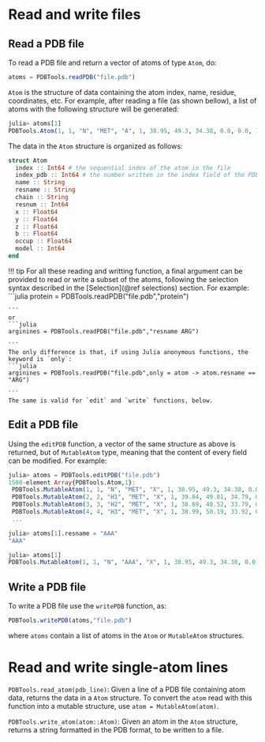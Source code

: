 # Read and write files

## Read a PDB file

To read a PDB file and return a vector of atoms of
type `Atom`, do:
```julia
atoms = PDBTools.readPDB("file.pdb")

```

`Atom` is the structure of data containing the atom index, name,
residue, coordinates, etc. For example, after reading a file (as shown
bellow), a list of atoms with the following structure will be generated:

```julia
julia> atoms[1]
PDBTools.Atom(1, 1, "N", "MET", "A", 1, 38.95, 49.3, 34.38, 0.0, 0.0, 1)

```

The data in the `Atom` structure is organized as follows:
```julia
struct Atom
  index :: Int64 # the sequential index of the atom in the file
  index_pdb :: Int64 # the number written in the index field of the PDB 
  name :: String
  resname :: String
  chain :: String
  resnum :: Int64
  x :: Float64
  y :: Float64
  z :: Float64
  b :: Float64
  occup :: Float64
  model :: Int64
end
```

!!! tip
    For all these reading and writting function, a final argument can be provided
    to read or write a subset of the atoms, following the selection syntax described 
    in the [Selection](@ref selections) section. For example:
    ```julia
    protein = PDBTools.readPDB("file.pdb","protein")

    ```
    or
    ```julia
    arginines = PDBTools.readPDB("file.pdb","resname ARG")

    ```
    The only difference is that, if using Julia anonymous functions, the
    keyword is `only`:
    ```julia
    arginines = PDBTools.readPDB("file.pdb",only = atom -> atom.resname == "ARG")

    ```
    The same is valid for `edit` and `write` functions, below. 
      

## Edit a PDB file

Using the `editPDB` function, a vector of the same structure as above is
returned, but of `MutableAtom` type, meaning that the content of every
field can be modified. For example:
```julia
julia> atoms = PDBTools.editPDB("file.pdb")
1500-element Array{PDBTools.Atom,1}:
 PDBTools.MutableAtom(1, 1, "N", "MET", "X", 1, 38.95, 49.3, 34.38, 0.0, 0.0, 1)
 PDBTools.MutableAtom(2, 2, "H1", "MET", "X", 1, 39.84, 49.01, 34.79, 0.0, 0.0, 1)
 PDBTools.MutableAtom(3, 3, "H2", "MET", "X", 1, 38.69, 48.52, 33.79, 0.0, 0.0, 1)
 PDBTools.MutableAtom(4, 4, "H3", "MET", "X", 1, 38.99, 50.19, 33.92, 0.0, 0.0, 1)
 ...

julia> atoms[1].resname = "AAA"
"AAA"

julia> atoms[1]
PDBTools.MutableAtom(1, 1, "N", "AAA", "X", 1, 38.95, 49.3, 34.38, 0.0, 0.0, 1)

```

## Write a PDB file

To write a PDB file use the `writePDB` function, as:

```julia
PDBTools.writePDB(atoms,"file.pdb")

```
where `atoms` contain a list of atoms in the `Atom` or `MutableAtom` structures.

# Read and write single-atom lines 

`PDBTools.read_atom(pdb_line)`: Given a line of a PDB file containing atom data,
returns the data in a `Atom` structure. To convert the `atom` read with
this function into a mutable structure, use `atom = MutableAtom(atom)`.

`PDBTools.write_atom(atom::Atom)`: Given an atom in the `Atom` structure, returns
a string formatted in the PDB format, to be written to a file. 

